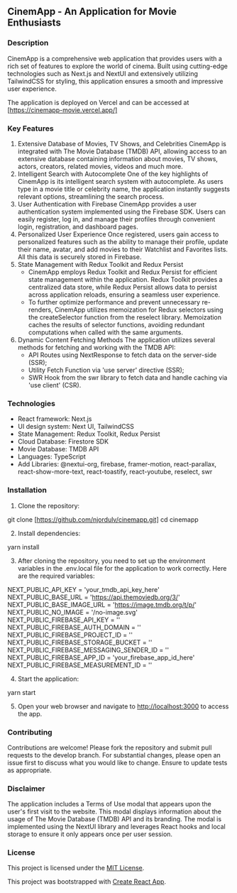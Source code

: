 ## CinemApp - An Application for Movie Enthusiasts

### Description

CinemApp is a comprehensive web application that provides users with a rich set of features to explore the world of cinema. Built using cutting-edge technologies such as Next.js and NextUI and extensively utilizing TailwindCSS for styling, this application ensures a smooth and impressive user experience.

The application is deployed on Vercel and can be accessed at [https://cinemapp-movie.vercel.app/]

### Key Features

1. Extensive Database of Movies, TV Shows, and Celebrities
   CinemApp is integrated with The Movie Database (TMDB) API, allowing access to an extensive database containing information about movies, TV shows, actors, creators, related movies, videos and much more.
2. Intelligent Search with Autocomplete
   One of the key highlights of CinemApp is its intelligent search system with autocomplete. As users type in a movie title or celebrity name, the application instantly suggests relevant options, streamlining the search process.
3. User Authentication with Firebase
   CinemApp provides a user authentication system implemented using the Firebase SDK. Users can easily register, log in, and manage their profiles through convenient login, registration, and dashboard pages.
4. Personalized User Experience
   Once registered, users gain access to personalized features such as the ability to manage their profile, update their name, avatar, and add movies to their Watchlist and Favorites lists. All this data is securely stored in Firebase.
5. State Management with Redux Toolkit and Redux Persist
   - CinemApp employs Redux Toolkit and Redux Persist for efficient state management within the application. Redux Toolkit provides a centralized data store, while Redux Persist allows data to persist across application reloads, ensuring a seamless user experience.
   - To further optimize performance and prevent unnecessary re-renders, CinemApp utilizes memoization for Redux selectors using the createSelector function from the reselect library. Memoization caches the results of selector functions, avoiding redundant computations when called with the same arguments.
6. Dynamic Content Fetching Methods
   The application utilizes several methods for fetching and working with the TMDB API:
   - API Routes using NextResponse to fetch data on the server-side (SSR);
   - Utility Fetch Function via 'use server' directive (SSR);
   - SWR Hook from the swr library to fetch data and handle caching via 'use client' (CSR).

### Technologies

- React framework: Next.js
- UI design system: Next UI, TailwindCSS
- State Management: Redux Toolkit, Redux Persist
- Сloud Database: Firestore SDK
- Movie Database: TMDB API
- Languages: TypeScript
- Add Libraries: @nextui-org, firebase, framer-motion, react-parallax, react-show-more-text, react-toastify, react-youtube, reselect, swr

### Installation

1. Clone the repository:

git clone [https://github.com/njordulv/cinemapp.git]
cd cinemapp

2. Install dependencies:

yarn install

3. After cloning the repository, you need to set up the environment variables in the .env.local file for the application to work correctly.
   Here are the required variables:

NEXT_PUBLIC_API_KEY = 'your_tmdb_api_key_here'
NEXT_PUBLIC_BASE_URL = 'https://api.themoviedb.org/3/'
NEXT_PUBLIC_BASE_IMAGE_URL = 'https://image.tmdb.org/t/p/'
NEXT_PUBLIC_NO_IMAGE = '/no-image.svg'
NEXT_PUBLIC_FIREBASE_API_KEY = ''
NEXT_PUBLIC_FIREBASE_AUTH_DOMAIN = ''
NEXT_PUBLIC_FIREBASE_PROJECT_ID = ''
NEXT_PUBLIC_FIREBASE_STORAGE_BUCKET = ''
NEXT_PUBLIC_FIREBASE_MESSAGING_SENDER_ID = ''
NEXT_PUBLIC_FIREBASE_APP_ID = 'your_firebase_app_id_here'
NEXT_PUBLIC_FIREBASE_MEASUREMENT_ID = ''

4. Start the application:

yarn start

5. Open your web browser and navigate to [http://localhost:3000](http://localhost:3000) to access the app.

### Contributing

Contributions are welcome! Please fork the repository and submit pull requests to the develop branch. For substantial changes, please open an issue first to discuss what you would like to change. Ensure to update tests as appropriate.

### Disclaimer

The application includes a Terms of Use modal that appears upon the user's first visit to the website. This modal displays information about the usage of The Movie Database (TMDB) API and its branding. The modal is implemented using the NextUI library and leverages React hooks and local storage to ensure it only appears once per user session.

### License

This project is licensed under the [MIT License](LICENSE).

This project was bootstrapped with
[Create React App](https://github.com/facebook/create-react-app).
